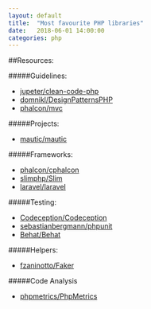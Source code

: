 ```yaml
---
layout: default
title:  "Most favourite PHP libraries"
date:   2018-06-01 14:00:00
categories: php
---
```


##Resources:

#####Guidelines:
- [jupeter/clean-code-php](https://github.com/jupeter/clean-code-php)
- [domnikl/DesignPatternsPHP](https://github.com/domnikl/DesignPatternsPHP)
- [phalcon/mvc](https://github.com/phalcon/mvc)

#####Projects:
- [mautic/mautic](https://github.com/mautic/mautic)

#####Frameworks:
- [phalcon/cphalcon](https://github.com/phalcon/cphalcon)
- [slimphp/Slim](https://github.com/slimphp/Slim)
- [laravel/laravel](https://github.com/laravel/laravel)

#####Testing:
- [Codeception/Codeception](https://github.com/Codeception/Codeception)
- [sebastianbergmann/phpunit](https://github.com/sebastianbergmann/phpunit)
- [Behat/Behat](https://github.com/Behat/Behat)

#####Helpers:
- [fzaninotto/Faker](https://github.com/fzaninotto/Faker)

#####Code Analysis
- [phpmetrics/PhpMetrics](https://github.com/phpmetrics/PhpMetrics)

